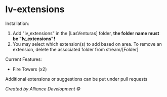 # lv-extensions

Installation:

1) Add "lv_extensions" in the [LasVenturas] folder, **the folder name must be "lv_extensions"!**
2) You may select which extension(s) to add based on area. To remove an extension, delete the associated folder from stream/[Folder]

Current Features:
- Fire Towers (x2)

Additional extensions or suggestions can be put under pull requests

*Created by Alliance Development ©*
